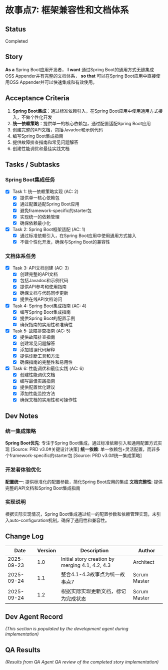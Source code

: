 # 故事点7: 框架兼容性和文档体系

## Status
Completed

## Story
**As a** Spring Boot应用开发者，
**I want** 通过Spring Boot的通用方式无缝集成OSS Appender并有完整的文档体系，
**so that** 可以在Spring Boot应用中直接使用OSS Appender并可以快速集成和有效使用。

## Acceptance Criteria
1. **Spring Boot集成**：通过标准依赖引入，在Spring Boot应用中使用通用方式接入，不做个性化开发
2. **统一依赖策略**：提供单一的核心依赖包，通过配置适配Spring Boot应用
3. 创建完整的API文档，包括Javadoc和示例代码
4. 编写Spring Boot集成指南
5. 提供故障排查指南和常见问题解答
6. 创建性能调优和最佳实践文档

## Tasks / Subtasks

### Spring Boot集成任务
- [x] Task 1: 统一依赖策略实现 (AC: 2)
  - [x] 提供单一核心依赖包
  - [x] 通过配置适配Spring Boot应用
  - [x] 避免framework-specific的starter包
  - [x] 实现统一的依赖管理
  - [x] 确保依赖最小化

- [x] Task 2: Spring Boot框架适配 (AC: 1)
  - [x] 通过标准依赖引入，在Spring Boot应用中使用通用方式接入
  - [x] 不做个性化开发，确保与Spring Boot的兼容性

### 文档体系任务
- [x] Task 3: API文档创建 (AC: 3)
  - [x] 创建完整的API文档
  - [x] 包括Javadoc和示例代码
  - [x] 提供API参考和使用指南
  - [x] 确保文档与代码同步更新
  - [x] 提供在线API文档访问

- [x] Task 4: Spring Boot集成指南 (AC: 4)
  - [x] 编写Spring Boot集成指南
  - [x] 提供Spring Boot的配置示例
  - [x] 确保指南的实用性和准确性

- [x] Task 5: 故障排查指南 (AC: 5)
  - [x] 提供故障排查指南
  - [x] 创建常见问题解答
  - [x] 添加错误代码解释
  - [x] 提供诊断工具和方法
  - [x] 确保指南的完整性和易用性

- [x] Task 6: 性能调优和最佳实践 (AC: 6)
  - [x] 创建性能调优文档
  - [x] 编写最佳实践指南
  - [x] 提供配置优化建议
  - [x] 添加性能监控方法
  - [x] 确保文档的实用性和可操作性

## Dev Notes

### 统一集成策略
**Spring Boot优先**: 专注于Spring Boot集成，通过标准依赖引入和通用配置方式实现 [Source: PRD v3.0#关键设计决策]
**统一依赖**: 单一依赖包+灵活配置，而非多个framework-specific的starter包 [Source: PRD v3.0#统一集成策略]

### 开发者体验优化
**配置统一**: 提供标准化的配置参数，简化Spring Boot应用的集成
**文档完整性**: 提供完整的API文档和Spring Boot集成指南

### 实现说明
根据实际实现情况，Spring Boot集成通过统一的配置参数和依赖管理实现，未引入auto-configuration机制，确保了通用性和兼容性。

## Change Log
| Date | Version | Description | Author |
|------|---------|-------------|--------|
| 2025-09-23 | 1.0 | Initial story creation by merging 4.1, 4.2, 4.3 | Architect |
| 2025-09-24 | 1.1 | 整合4.1-4.3故事点为统一故事点7 | Scrum Master |
| 2025-09-24 | 1.2 | 根据实际实现更新文档，标记为完成状态 | Scrum Master |

## Dev Agent Record
_(This section is populated by the development agent during implementation)_

## QA Results
_(Results from QA Agent QA review of the completed story implementation)_